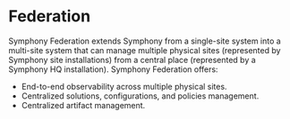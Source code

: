 # Federation

Symphony Federation extends Symphony from a single-site system into a multi-site system that can manage multiple physical sites (represented by Symphony site installations) from a central place (represented by a Symphony HQ installation). Symphony Federation offers:

* End-to-end observability across multiple physical sites.
* Centralized solutions, configurations, and policies management.
* Centralized artifact management.




